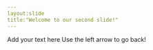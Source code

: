 ```yaml
---
layout:slide
title:"Welcome to our second slide!"
---
```

Add your text here
Use the left arrow to go back!
